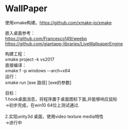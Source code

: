 # WallPaper
使用xmake构建。https://github.com/xmake-io/xmake <br>

嵌入桌面参考：<br>
https://github.com/Francesco149/weebp<br>
https://github.com/giantapp-libraries/LiveWallpaperEngine<br>

构建工程：<br>
	xmake project -k vs2017<br>
直接编译：<br>
	xmake f -p windows --arch=x64<br>
	运行：<br>
	xmake run [exe 路径] [exe的参数]<br>

目标：<br>
1.hook桌面消息，将程序置于桌面图标下面,并能够响应鼠标 <br>
->初步完成，在win10 64位上测试通过.<br>
<br>
2.实现unity3d 桌面，使用video texture media特性<br>
->进行中<br>
